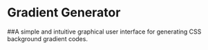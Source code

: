 # Gradient Generator

##A simple and intuitive graphical user interface for generating CSS background gradient codes.
